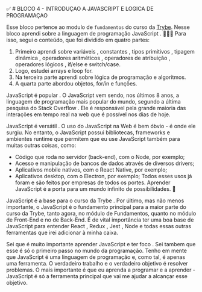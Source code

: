 :white_check_mark: # BLOCO 4 - INTRODUÇAO A JAVASCRIPT E LOGICA DE PROGRAMAÇAO

Esse bloco pertence ao modulo de `fundamentos` do curso da [Trybe](https://www.betrybe.com/). Nesse bloco aprendi sobre a linguagem de programação JavaScript . 🚀🚀🚀
Para isso, segui o conteúdo, que foi dividido em quatro partes:
1. Primeiro aprendi sobre variáveis , constantes , tipos primitivos , tipagem dinâmica , operadores aritméticos , operadores de atribuição , operadores lógicos , if/else e switch/case. 
2. Logo, estudei arrays e loop for.
3. Na terceira parte aprendi sobre lógica de programação e algoritmos.
4. A quarta parte abordou objetos, for/in e funções.

JavaScript é popular . O JavaScript vem sendo, nos últimos 8 anos, a linguagem de programação mais popular do mundo, segundo a última pesquisa do Stack Overflow .
Ele é responsável pela grande maioria das interações em tempo real na web que é possível nos dias de hoje. 

JavaScript é versátil . O uso do JavaScript na Web é bem óbvio - é onde ele surgiu. No entanto, o JavaScript possui bibliotecas, frameworks e ambientes runtime que permitem que eu use JavaScript também para muitas outras coisas, como:
- Código que roda no servidor (back-end), com o Node, por exemplo;
- Acesso e manipulação de bancos de dados através de diversos drivers;
- Aplicativos mobile nativos, com o React Native, por exemplo;
- Aplicativos desktop, com o Electron, por exemplo;
Todos esses usos já foram e são feitos por empresas de todos os portes. Aprender JavaScript é a porta para um mundo infinito de possibilidades. 🚀

JavaScript é a base para o curso da Trybe . Por último, mas não menos importante, o JavaScript é o fundamento principal para a maior parte do curso da Trybe, tanto agora, no módulo de Fundamentos, quanto no módulo de Front-End e no de Back-End. É de vital importância ter uma boa base de JavaScript para entender React , Redux , Jest , Node e todas essas outras ferramentas que irei adicionar à minha caixa.

Sei que é muito importante aprender JavaScript e ter foco . Sei tambem que esse é só o primeiro passo no mundo da programação. Tenho em mente que JavaScript é uma linguagem de programação e, como tal, é apenas uma ferramenta. O verdadeiro trabalho e o verdadeiro objetivo é resolver problemas. O mais importante é que eu aprenda a programar e a aprender - JavaScript é só a ferramenta principal que vai me ajudar a alcançar esse objetivo.
